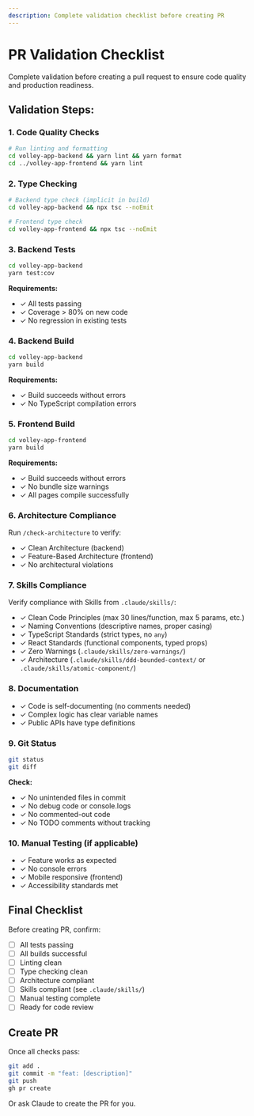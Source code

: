 ```yaml
---
description: Complete validation checklist before creating PR
---
```


# PR Validation Checklist

Complete validation before creating a pull request to ensure code quality and production readiness.

## Validation Steps:

### 1. Code Quality Checks
```bash
# Run linting and formatting
cd volley-app-backend && yarn lint && yarn format
cd ../volley-app-frontend && yarn lint
```

### 2. Type Checking
```bash
# Backend type check (implicit in build)
cd volley-app-backend && npx tsc --noEmit

# Frontend type check
cd volley-app-frontend && npx tsc --noEmit
```

### 3. Backend Tests
```bash
cd volley-app-backend
yarn test:cov
```

**Requirements:**
- ✓ All tests passing
- ✓ Coverage > 80% on new code
- ✓ No regression in existing tests

### 4. Backend Build
```bash
cd volley-app-backend
yarn build
```

**Requirements:**
- ✓ Build succeeds without errors
- ✓ No TypeScript compilation errors

### 5. Frontend Build
```bash
cd volley-app-frontend
yarn build
```

**Requirements:**
- ✓ Build succeeds without errors
- ✓ No bundle size warnings
- ✓ All pages compile successfully

### 6. Architecture Compliance
Run `/check-architecture` to verify:
- ✓ Clean Architecture (backend)
- ✓ Feature-Based Architecture (frontend)
- ✓ No architectural violations

### 7. Skills Compliance
Verify compliance with Skills from `.claude/skills/`:
- ✓ Clean Code Principles (max 30 lines/function, max 5 params, etc.)
- ✓ Naming Conventions (descriptive names, proper casing)
- ✓ TypeScript Standards (strict types, no `any`)
- ✓ React Standards (functional components, typed props)
- ✓ Zero Warnings (`.claude/skills/zero-warnings/`)
- ✓ Architecture (`.claude/skills/ddd-bounded-context/` or `.claude/skills/atomic-component/`)

### 8. Documentation
- ✓ Code is self-documenting (no comments needed)
- ✓ Complex logic has clear variable names
- ✓ Public APIs have type definitions

### 9. Git Status
```bash
git status
git diff
```

**Check:**
- ✓ No unintended files in commit
- ✓ No debug code or console.logs
- ✓ No commented-out code
- ✓ No TODO comments without tracking

### 10. Manual Testing (if applicable)
- ✓ Feature works as expected
- ✓ No console errors
- ✓ Mobile responsive (frontend)
- ✓ Accessibility standards met

## Final Checklist

Before creating PR, confirm:
- [ ] All tests passing
- [ ] All builds successful
- [ ] Linting clean
- [ ] Type checking clean
- [ ] Architecture compliant
- [ ] Skills compliant (see `.claude/skills/`)
- [ ] Manual testing complete
- [ ] Ready for code review

## Create PR
Once all checks pass:
```bash
git add .
git commit -m "feat: [description]"
git push
gh pr create
```

Or ask Claude to create the PR for you.
